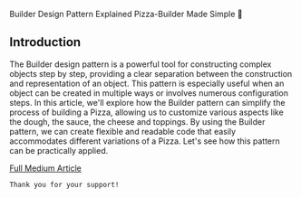 Builder Design Pattern Explained
Pizza-Builder Made Simple 🍕

## Introduction
The Builder design pattern is a powerful tool for constructing complex objects step by step, providing a clear separation between the construction and representation of an object. This pattern is especially useful when an object can be created in multiple ways or involves numerous configuration steps. In this article, we'll explore how the Builder pattern can simplify the process of building a Pizza, allowing us to customize various aspects like the dough, the sauce, the cheese and toppings. By using the Builder pattern, we can create flexible and readable code that easily accommodates different variations of a Pizza. Let's see how this pattern can be practically applied.


[Full Medium Article](https://levelup.gitconnected.com/builder-design-pattern-explained-a1afcc2323f5)


```
Thank you for your support!
```